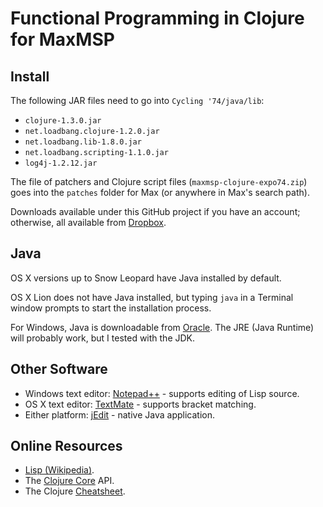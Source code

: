 # Functional Programming in Clojure for MaxMSP

## Install

The following JAR files need to go into `Cycling '74/java/lib`:

* `clojure-1.3.0.jar`
* `net.loadbang.clojure-1.2.0.jar`
* `net.loadbang.lib-1.8.0.jar`
* `net.loadbang.scripting-1.1.0.jar`
* `log4j-1.2.12.jar`

The file of patchers and Clojure script files
(`maxmsp-clojure-expo74.zip`) goes into the `patches` folder for
Max (or anywhere in Max's search path).

Downloads available under this GitHub project if you have an account; otherwise, all
available from [Dropbox][dropbox].

## Java

OS X versions up to Snow Leopard have Java installed by default.

OS X Lion does not have Java installed, but typing `java` in a
Terminal window prompts to start the installation process.

For Windows, Java is downloadable from [Oracle][java]. The JRE (Java
Runtime) will probably work, but I tested with the JDK.

## Other Software

* Windows text editor: [Notepad++][npp] - supports editing of Lisp source.
* OS X text editor: [TextMate][tm] - supports bracket matching.
* Either platform: [jEdit][jedit] - native Java application.

## Online Resources

* [Lisp (Wikipedia)][wlisp].
* The [Clojure Core][core] API.
* The Clojure [Cheatsheet][cheat].

[wlisp]: http://en.wikipedia.org/wiki/Lisp_%28programming_language%29
[core]: http://clojure.github.com/clojure/clojure.core-api.html
[cheat]: http://clojure.org/cheatsheet
[java]: http://www.oracle.com/technetwork/java/javase/downloads/index.html
[npp]: http://http://notepad-plus-plus.org
[tm]: http://macromates.com
[jedit]: http://www.jedit.org
[dropbox]: http://dl.dropbox.com/u/2546860/expo74-clojure-all.zip

